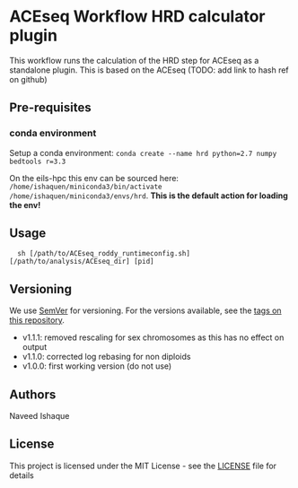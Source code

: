 # ACEseq Workflow HRD calculator plugin

This workflow runs the calculation of the HRD step for ACEseq as a standalone plugin. This is based on the ACEseq (TODO: add link to hash ref on github)

## Pre-requisites

### conda environment

Setup a conda environment: `conda create --name hrd python=2.7 numpy bedtools r=3.3`

On the eils-hpc this env can be sourced here: `/home/ishaquen/miniconda3/bin/activate /home/ishaquen/miniconda3/envs/hrd`. **This is the default action for loading the env!**


## Usage

```
  sh [/path/to/ACEseq_roddy_runtimeconfig.sh] [/path/to/analysis/ACEseq_dir] [pid]

```


## Versioning

We use [SemVer](http://semver.org/) for versioning. For the versions available, see the [tags on this repository](https://github.com/your/project/tags).
 - v1.1.1: removed rescaling for sex chromosomes as this has no effect on output
 - v1.1.0: corrected log rebasing for non diploids
 - v1.0.0: first working version (do not use)

## Authors

Naveed Ishaque

## License

This project is licensed under the MIT License - see the [LICENSE](LICENSE) file for details
